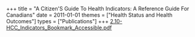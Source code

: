 +++
title = "A Citizen'S Guide To Health Indicators: A Reference Guide For Canadians"
date = 2011-01-01
themes = ["Health Status and Health Outcomes"]
types = ["Publications"]
+++
[2.10-HCC_Indicators_Bookmark_Accessible.pdf](/files/2.10-HCC_Indicators_Bookmark_Accessible.pdf)
